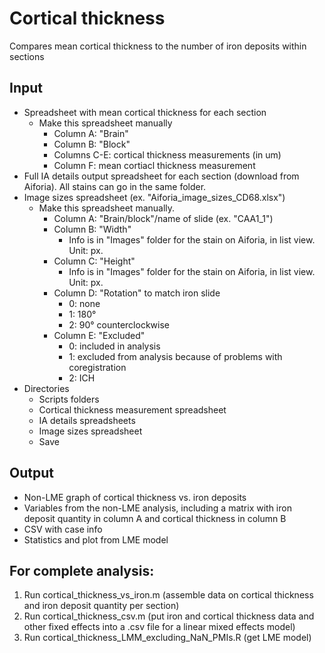 # Cortical thickness

Compares mean cortical thickness to the number of iron deposits within sections

## Input
- Spreadsheet with mean cortical thickness for each section
	- Make this spreadsheet manually
		- Column A: "Brain"
		- Column B: "Block"
		- Columns C-E: cortical thickness measurements (in um)
		- Column F: mean cortiacl thickness measurement
- Full IA details output spreadsheet for each section (download from Aiforia). All stains can go in the same folder.
- Image sizes spreadsheet (ex. "Aiforia_image_sizes_CD68.xlsx")
	- Make this spreadsheet manually.
		- Column A: "Brain/block"/name of slide (ex. "CAA1_1")
		- Column B: "Width"
			- Info is in "Images" folder for the stain on Aiforia, in list view. Unit: px.
		- Column C: "Height"
			- Info is in "Images" folder for the stain on Aiforia, in list view. Unit: px.
		- Column D: "Rotation" to match iron slide
			- 0: none
			- 1: 180° 
			- 2: 90° counterclockwise
		- Column E: "Excluded"
			- 0: included in analysis
			- 1: excluded from analysis because of problems with coregistration
			- 2: ICH
- Directories
	- Scripts folders
	- Cortical thickness measurement spreadsheet
	- IA details spreadsheets
	- Image sizes spreadsheet
	- Save 

## Output
- Non-LME graph of cortical thickness vs. iron deposits
- Variables from the non-LME analysis, including a matrix with iron deposit quantity in column A and cortical thickness in column B
- CSV with case info 
- Statistics and plot from LME model
		
## For complete analysis:
1. Run cortical_thickness_vs_iron.m (assemble data on cortical thickness and iron deposit quantity per section)
2. Run cortical_thickness_csv.m (put iron and cortical thickness data and other fixed effects into a .csv file for a linear mixed effects model) 
3. Run cortical_thickness_LMM_excluding_NaN_PMIs.R (get LME model)
